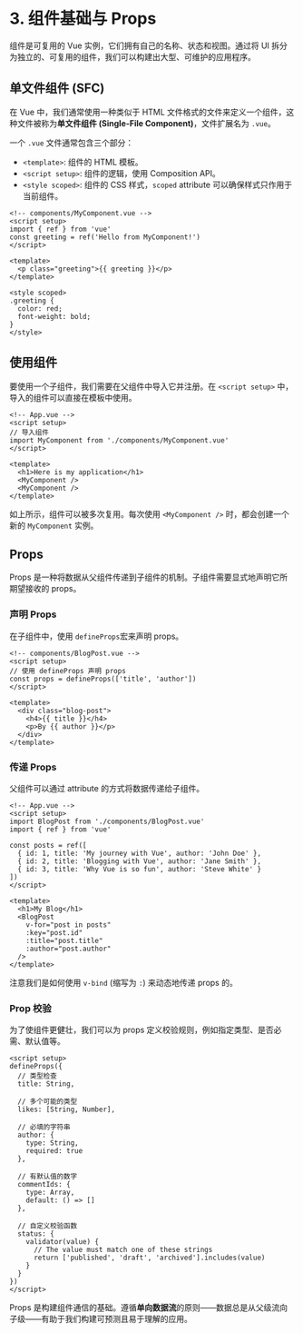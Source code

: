 # 3. 组件基础与 Props

组件是可复用的 Vue 实例，它们拥有自己的名称、状态和视图。通过将 UI 拆分为独立的、可复用的组件，我们可以构建出大型、可维护的应用程序。

## 单文件组件 (SFC)

在 Vue 中，我们通常使用一种类似于 HTML 文件格式的文件来定义一个组件，这种文件被称为**单文件组件 (Single-File Component)**，文件扩展名为 `.vue`。

一个 `.vue` 文件通常包含三个部分：
-   `<template>`: 组件的 HTML 模板。
-   `<script setup>`: 组件的逻辑，使用 Composition API。
-   `<style scoped>`: 组件的 CSS 样式，`scoped` attribute 可以确保样式只作用于当前组件。

```vue
<!-- components/MyComponent.vue -->
<script setup>
import { ref } from 'vue'
const greeting = ref('Hello from MyComponent!')
</script>

<template>
  <p class="greeting">{{ greeting }}</p>
</template>

<style scoped>
.greeting {
  color: red;
  font-weight: bold;
}
</style>
```

## 使用组件

要使用一个子组件，我们需要在父组件中导入它并注册。在 `<script setup>` 中，导入的组件可以直接在模板中使用。

```vue
<!-- App.vue -->
<script setup>
// 导入组件
import MyComponent from './components/MyComponent.vue'
</script>

<template>
  <h1>Here is my application</h1>
  <MyComponent />
  <MyComponent />
</template>
```

如上所示，组件可以被多次复用。每次使用 `<MyComponent />` 时，都会创建一个新的 `MyComponent` 实例。

## Props

Props 是一种将数据从父组件传递到子组件的机制。子组件需要显式地声明它所期望接收的 props。

### 声明 Props

在子组件中，使用 `defineProps`宏来声明 props。

```vue
<!-- components/BlogPost.vue -->
<script setup>
// 使用 defineProps 声明 props
const props = defineProps(['title', 'author'])
</script>

<template>
  <div class="blog-post">
    <h4>{{ title }}</h4>
    <p>By {{ author }}</p>
  </div>
</template>
```

### 传递 Props

父组件可以通过 attribute 的方式将数据传递给子组件。

```vue
<!-- App.vue -->
<script setup>
import BlogPost from './components/BlogPost.vue'
import { ref } from 'vue'

const posts = ref([
  { id: 1, title: 'My journey with Vue', author: 'John Doe' },
  { id: 2, title: 'Blogging with Vue', author: 'Jane Smith' },
  { id: 3, title: 'Why Vue is so fun', author: 'Steve White' }
])
</script>

<template>
  <h1>My Blog</h1>
  <BlogPost
    v-for="post in posts"
    :key="post.id"
    :title="post.title"
    :author="post.author"
  />
</template>
```

注意我们是如何使用 `v-bind` (缩写为 `:`) 来动态地传递 props 的。

### Prop 校验

为了使组件更健壮，我们可以为 props 定义校验规则，例如指定类型、是否必需、默认值等。

```vue
<script setup>
defineProps({
  // 类型检查
  title: String,
  
  // 多个可能的类型
  likes: [String, Number],

  // 必填的字符串
  author: {
    type: String,
    required: true
  },

  // 有默认值的数字
  commentIds: {
    type: Array,
    default: () => []
  },
  
  // 自定义校验函数
  status: {
    validator(value) {
      // The value must match one of these strings
      return ['published', 'draft', 'archived'].includes(value)
    }
  }
})
</script>
```

Props 是构建组件通信的基础。遵循**单向数据流**的原则——数据总是从父级流向子级——有助于我们构建可预测且易于理解的应用。 